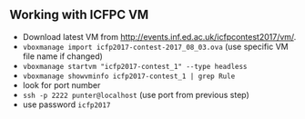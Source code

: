 ## Working with ICFPC VM

- Download latest VM from http://events.inf.ed.ac.uk/icfpcontest2017/vm/. 
- `vboxmanage import icfp2017-contest-2017_08_03.ova` (use specific VM file name if changed)
- `vboxmanage startvm "icfp2017-contest_1" --type headless`
- `vboxmanage showvminfo icfp2017-contest_1 | grep Rule`
- look for port number
- `ssh -p 2222 punter@localhost` (use port from previous step)
- use password `icfp2017`
